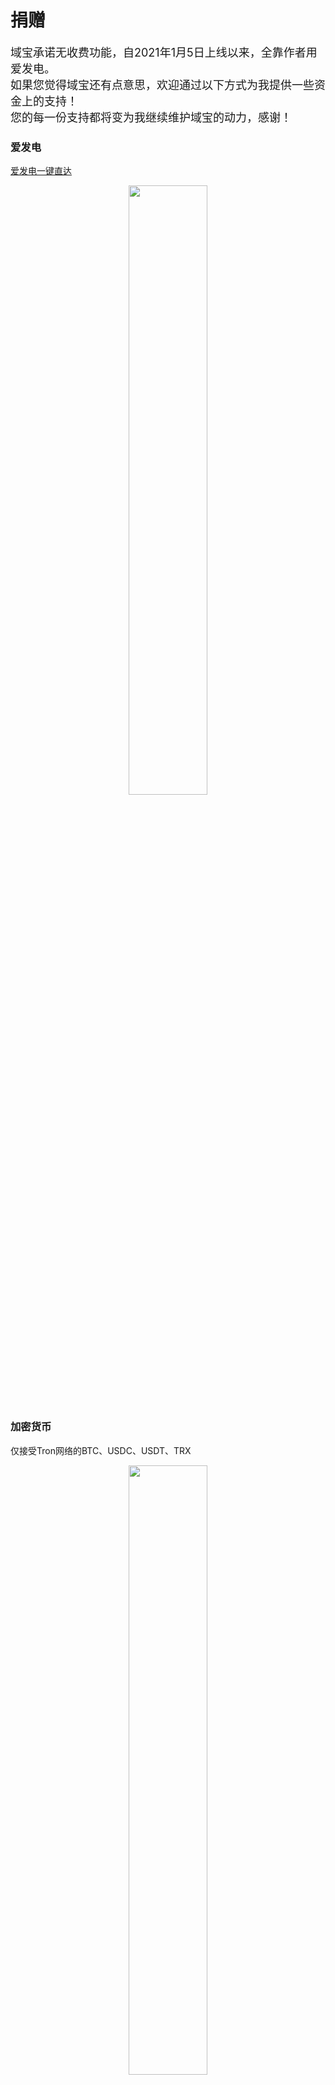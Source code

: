 # 捐赠

<font size=4>域宝承诺无收费功能，自2021年1月5日上线以来，全靠作者用爱发电。  
如果您觉得域宝还有点意思，欢迎通过以下方式为我提供一些资金上的支持！  
您的每一份支持都将变为我继续维护域宝的动力，感谢！</font>

<!-- ![爱发电二维码](images/afdian-轻尘.jpg) -->

### 爱发电
[爱发电一键直达](https://afdian.net/@yubao)
<center><img src="https://s2.loli.net/2023/10/13/6c9QwfKp4okHCbn.jpg" width=50%></center>

### 加密货币
仅接受Tron网络的BTC、USDC、USDT、TRX
<center><img src="https://s2.loli.net/2023/10/13/Qz7pcyr5TG2Mqwn.jpg" width=50%></center>


## 致谢

|捐赠人|渠道|金额|捐赠日期|备注|
|---|---|---|---|---|
| 爱发电用户_4EhQ | 爱发电 | CNY 10.00 | 2021-08-19 ||
| yaozi | 爱发电 | CNY 5.00 | 2021-08-21 ||
| 日天 | 爱发电 | CNY 30.00 | 2021-08-22 ||
| 爱发电用户_MjyS | 爱发电 | CNY 10.00 | 2021-08-22 ||
| 71*****31 | QQ红包 | CNY 5.00 | 2021-08-22 ||
| 某科学的死宅 | 爱发电 | CNY 10.00 | 2021-10-03 ||
| 万元 | 爱发电 | CNY 15.00 | 2021-11-07 ||
| 某科学的死宅 | 爱发电 | CNY 30.00 | 2022-01-23 ||
| 阎：） | 爱发电 | CNY 5.00 | 2022-03-18 ||
| 11*****65 | QQ红包 | CNY 30.00 | 2022-04-25 ||
| 茄子 | 爱发电 | CNY 5.00 | 2022-05-06 ||
| 爱发电用户_Vga9 | 爱发电 | CNY 10.00 | 2022-07-14 ||
| 万元 | 爱发电 | CNY 24.00 | 2022-07-31  ||
| Rize Tedeza | 爱发电 | CNY 30.00 | 2022-08-12 ||
| 11*****65 | QQ红包 | CNY 4.00 | 2022-09-10 ||
| fox-snakey | 爱发电 | CNY 5.00 | 2022-09-25 ||
| 茄子 | 爱发电 | CNY 10.00 | 2022-10-29 ||
| 7*****20 | QQ红包 | CNY 18 | 2022-12-08 ||
| 御坂 | 爱发电 | CNY 135.36 | 2022-12-27 | 144*0.94=135.36 |
| 11*****65 | QQ红包 | CNY 30.00 | 2023-03-15 ||
| 御坂 | 爱发电 | CNY 169.20 | 2023-08-25 | 180*0.94=169.20<br>下次别打这么多，给v上个舰不好吗|
| 泠瑶 | 爱发电 | CNY 20.00 | 2023-09-21 ||
| 泠瑶 | 爱发电 | CNY 30.00 | 2023-11-10 ||

Total： CNY 640.56

## 公益捐赠
感谢您对域宝的支持。您对域宝的发电已经让我得到了极大的心理满足感。今后，~~如果还能收到发电，~~我将继续定期将各位的资金支持通过公益捐赠的方式向社会传递出去，恳请您的监督。

|捐赠平台|捐赠项目|金额|捐赠日期|备注|
|---|---|---|---|---|
|[哔哩哔哩](https://love.bilibili.com/)/[联劝公益](https://www.lianquan.org.cn/Know_NewsInfo?id=764)|[给孩子送一个鸡蛋](https://love.bilibili.com/detail?uuid=bbda7948aa)|CNY 610.56|2023-10-20|证书编号[231020558591018724](https://s2.loli.net/2023/10/20/q7PHY8Jvt1lUfgW.png)|

